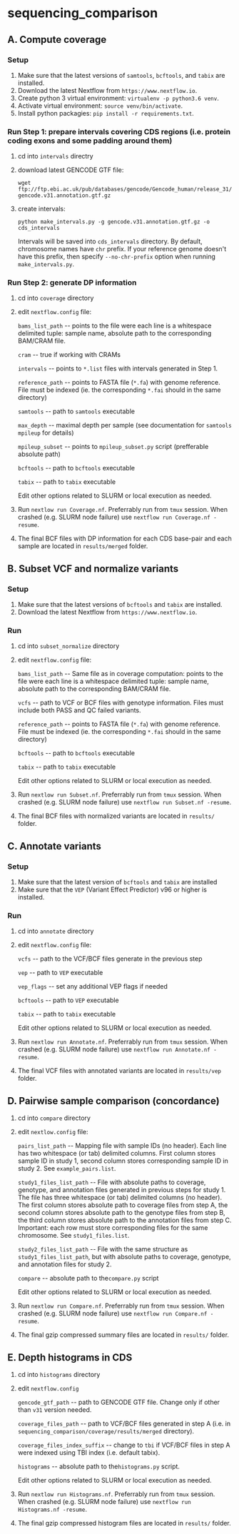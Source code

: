 # sequencing_comparison

## A. Compute coverage

### Setup

1. Make sure that the latest versions of `samtools`, `bcftools`, and `tabix` are installed.
2. Download the latest Nextflow from `https://www.nextflow.io`.
3. Create python 3 virtual environment: `virtualenv -p python3.6 venv`.
4. Activate virtual environment: `source venv/bin/activate`.
5. Install python packagies: `pip install -r requirements.txt`.


### Run Step 1: prepare intervals covering CDS regions (i.e. protein coding exons and some padding around them)

1. cd into `intervals` directry
2. download latest GENCODE GTF file:
  
   `wget ftp://ftp.ebi.ac.uk/pub/databases/gencode/Gencode_human/release_31/gencode.v31.annotation.gtf.gz`

3. create intervals:
  
   `python make_intervals.py -g gencode.v31.annotation.gtf.gz -o cds_intervals`
  
   Intervals will be saved into `cds_intervals` directory. By default, chromosome names have `chr` prefix. If your reference genome doesn't have this prefix, then specify `--no-chr-prefix` option when running `make_intervals.py`.
   
### Run Step 2: generate DP information

1. cd into `coverage` directory
2. edit `nextflow.config` file:
   
   `bams_list_path` -- points to the file were each line is a whitespace delimited tuple: sample name, absolute path to  the corresponding BAM/CRAM file.
   
   `cram` -- true if working with CRAMs
   
   `intervals` -- points to `*.list` files with intervals generated in Step 1.
   
   `reference_path` -- points to FASTA file (`*.fa`) with genome reference. File must be indexed (ie. the corresponding `*.fai` should in the same directory)
   
   `samtools` -- path to `samtools` executable
   
   `max_depth` -- maximal depth per sample (see documentation for `samtools mpileup` for details)
   
   `mpileup_subset` -- points to `mpileup_subset.py` script (prefferable absolute path)
   
   `bcftools` -- path to `bcftools` executable
   
   `tabix` -- path to `tabix` executable
   
   Edit other options related to SLURM or local execution as needed.
   
3. Run `nextlow run Coverage.nf`. Preferrably run from `tmux` session. When crashed (e.g. SLURM node failure) use `nextflow run Coverage.nf -resume`.

4. The final BCF files with DP information for each CDS base-pair and each sample are located in `results/merged` folder.

## B. Subset VCF and normalize variants

### Setup

1. Make sure that the latest versions of `bcftools` and `tabix` are installed.
2. Download the latest Nextflow from `https://www.nextflow.io`.

### Run

1. cd into `subset_normalize` directory
2. edit `nextflow.config` file:
   
   `bams_list_path` -- Same file as in coverage computation: points to the file were each line is a whitespace delimited tuple: sample name, absolute path to  the corresponding BAM/CRAM file.
   
   `vcfs` -- path to VCF or BCF files with genotype information. Files must include both PASS and QC failed variants.
   
   `reference_path` -- points to FASTA file (`*.fa`) with genome reference. File must be indexed (ie. the corresponding `*.fai` should in the same directory)
   
   `bcftools` -- path to `bcftools` executable
   
   `tabix` -- path to `tabix` executable
   
   Edit other options related to SLURM or local execution as needed.
   
3. Run `nextlow run Subset.nf`. Preferrably run from `tmux` session. When crashed (e.g. SLURM node failure) use `nextflow run Subset.nf -resume`.

4. The final BCF files with normalized variants are located in `results/` folder.

## C. Annotate variants

### Setup

1. Make sure that the latest version of `bcftools` and `tabix` are installed
2. Make sure that the `VEP` (Variant Effect Predictor) v96 or higher is installed.

### Run

1. cd into `annotate` directory
2. edit `nextflow.config` file:

   `vcfs` -- path to the VCF/BCF files generate in the previous step
   
   `vep` -- path to `VEP` executable
   
   `vep_flags` -- set any additional VEP flags if needed
   
   `bcftools` -- path to `VEP` executable
   
   `tabix` -- path to `tabix` executable

   Edit other options related to SLURM or local execution as needed.
   
3. Run `nextlow run Annotate.nf`. Preferrably run from `tmux` session. When crashed (e.g. SLURM node failure) use `nextflow run Annotate.nf -resume`.

4. The final VCF files with annotated variants are located in `results/vep` folder.

## D. Pairwise sample comparison (concordance)

1. cd into `compare` directory
2. edit `nextlow.config` file:

   `pairs_list_path` -- Mapping file with sample IDs (no header). Each line has two whitespace (or tab) delimited columns. First column stores sample ID in study 1, second column stores corresponding sample ID in study 2. See `example_pairs.list`.
   
   `study1_files_list_path` -- File with absolute paths to coverage, genotype, and annotation files generated in previous steps for study 1. The file has three whitespace (or tab) delimited columns (no header). The first column stores absolute path to coverage files from step A, the second column stores absolute path to the genotype files from step B, the third column stores absolute path to the annotation files from step C. Important: each row must store corresponding files for the same chromosome. See `study1_files.list`.
   
   `study2_files_list_path` -- File with the same structure as `study1_files_list_path`, but with absolute paths to coverage, genotype, and annotation files for study 2.
   
   `compare` -- absolute path to the`compare.py` script
   
   Edit other options related to SLURM or local execution as needed.
   
3. Run `nextlow run Compare.nf`. Preferrably run from `tmux` session. When crashed (e.g. SLURM node failure) use `nextflow run Compare.nf -resume`.

4. The final gzip compressed summary files are located in `results/` folder.

## E. Depth histograms in CDS

1. cd into `histograms` directory
2. edit `nextflow.config`
  
   `gencode_gtf_path` -- path to GENCODE GTF file. Change only if other than `v31` version needed.
  
   `coverage_files_path` -- path to VCF/BCF files generated in step A (i.e. in `sequencing_comparison/coverage/results/merged` directory).
  
   `coverage_files_index_suffix` -- change to `tbi` if VCF/BCF files in step A were indexed using TBI index (i.e. default tabix).
  
   `histograms` -- absolute path to the`histograms.py` script.
  
   Edit other options related to SLURM or local execution as needed.
  
3. Run `nextlow run Histograms.nf`. Preferrably run from `tmux` session. When crashed (e.g. SLURM node failure) use `nextflow run Histograms.nf -resume`.

4. The final gzip compressed histogram files are located in `results/` folder.
